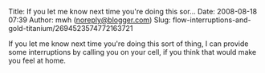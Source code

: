 Title: If you let me know next time you're doing this sor...
Date: 2008-08-18 07:39
Author: mwh (noreply@blogger.com)
Slug: flow-interruptions-and-gold-titanium/2694523574772163721

If you let me know next time you're doing this sort of thing, I can
provide some interruptions by calling you on your cell, if you think
that would make you feel at home.

